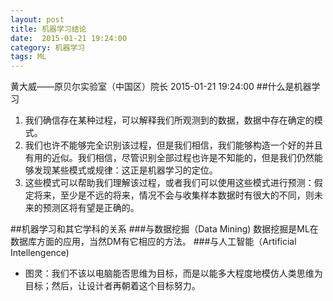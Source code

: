 ```yaml
---
layout: post
title: 机器学习结论 
date:  2015-01-21 19:24:00  
category: 机器学习  
tags: ML
---
```


黄大威——原贝尔实验室（中国区）院长
2015-01-21 19:24:00 
##什么是机器学习
1. 我们确信存在某种过程，可以解释我们所观测到的数据，数据中存在确定的模式。
2.  我们也许不能够完全识别该过程，但是我们相信，我们能够构造一个好的并且有用的近似。我们相信，尽管识别全部过程也许是不知能的，但是我们仍然能够发现某些模式或规律：这正是机器学习的定位。
3. 这些模式可以帮助我们理解该过程，或者我们可以使用这些模式进行预测：假定将来，至少是不远的将来，情况不会与收集样本数据时有很大的不同，则未来的预测区将有望是正确的。

##机器学习和其它学科的关系
###与数据挖掘（Data Mining)
数据挖掘是ML在数据库方面的应用，当然DM有它相应的方法。
###与人工智能（Artificial Intellengence)
- 图灵：我们不该以电脑能否思维为目标，而是以能多大程度地模仿人类思维为目标；然后，让设计者再朝着这个目标努力。





















